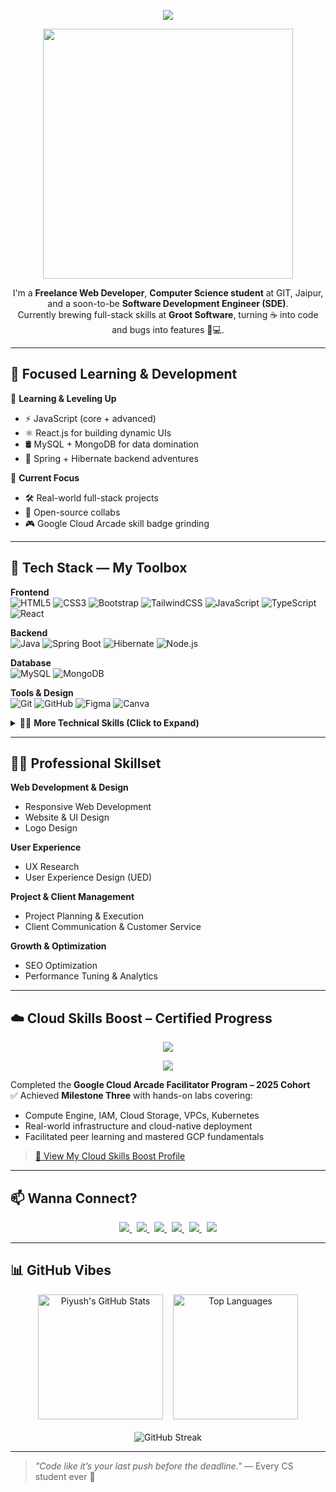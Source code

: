 <p align="center">
  <a href="#" target="_blank">
    <img src="https://capsule-render.vercel.app/api?type=waving&color=0f2027,203a43,2c5364&height=200&section=header&text=Hey%20There!%20I'm%20Piyush%20🚀&fontSize=32&fontColor=ffffff&animation=fadeIn" />
  </a>
</p>

<p align="center">
  <a href="#" target="_blank">
    <img src="https://media.giphy.com/media/qgQUggAC3Pfv687qPC/giphy.gif" width="400"/>
  </a>
</p>

<p align="center">
  I'm a <strong>Freelance Web Developer</strong>, <strong>Computer Science student</strong> at GIT, Jaipur, and a soon-to-be <strong>Software Development Engineer (SDE)</strong>.<br/>
  Currently brewing full-stack skills at <strong>Groot Software</strong>, turning ☕ into code and bugs into features 🐞💻.
</p>

---

## 🎯 Focused Learning & Development

🧠 **Learning & Leveling Up**  
- ⚡ JavaScript (core + advanced)  
- ⚛️ React.js for building dynamic UIs  
- 🛢️ MySQL + MongoDB for data domination  
- 🌱 Spring + Hibernate backend adventures

💼 **Current Focus**  
- 🛠️ Real-world full-stack projects  
- 🤝 Open-source collabs  
- 🎮 Google Cloud Arcade skill badge grinding

---

## 🧰 Tech Stack — My Toolbox

**Frontend**  
![HTML5](https://img.shields.io/badge/HTML5-E34F26?style=flat&logo=html5&logoColor=white)
![CSS3](https://img.shields.io/badge/CSS3-1572B6?style=flat&logo=css3&logoColor=white)
![Bootstrap](https://img.shields.io/badge/Bootstrap-563D7C?style=flat&logo=bootstrap&logoColor=white)
![TailwindCSS](https://img.shields.io/badge/Tailwind-38B2AC?style=flat&logo=tailwind-css&logoColor=white)
![JavaScript](https://img.shields.io/badge/JavaScript-F7DF1E?style=flat&logo=javascript&logoColor=black)
![TypeScript](https://img.shields.io/badge/TypeScript-007ACC?style=flat&logo=typescript&logoColor=white)
![React](https://img.shields.io/badge/React-20232A?style=flat&logo=react&logoColor=61DAFB)

**Backend**  
![Java](https://img.shields.io/badge/Java-007396?style=flat&logo=java&logoColor=white)
![Spring Boot](https://img.shields.io/badge/Spring_Boot-6DB33F?style=flat&logo=spring-boot&logoColor=white)
![Hibernate](https://img.shields.io/badge/Hibernate-59666C?style=flat&logo=hibernate&logoColor=white)
![Node.js](https://img.shields.io/badge/Node.js-339933?style=flat&logo=nodedotjs&logoColor=white)

**Database**  
![MySQL](https://img.shields.io/badge/MySQL-4479A1?style=flat&logo=mysql&logoColor=white)
![MongoDB](https://img.shields.io/badge/MongoDB-47A248?style=flat&logo=mongodb&logoColor=white)

**Tools & Design**  
![Git](https://img.shields.io/badge/Git-F05032?style=flat&logo=git&logoColor=white)
![GitHub](https://img.shields.io/badge/GitHub-181717?style=flat&logo=github&logoColor=white)
![Figma](https://img.shields.io/badge/Figma-F24E1E?style=flat&logo=figma&logoColor=white)
![Canva](https://img.shields.io/badge/Canva-00C4CC?style=flat&logo=canva&logoColor=white)

<details>
  <summary>👨‍💻 <strong>More Technical Skills (Click to Expand)</strong></summary>

- 🔄 Git branching, merging & GitHub workflow  
- 🧪 REST API design, JWT auth, error handling  
- ⚙️ Postman, IntelliJ, VS Code (power-user setup)  
- ☁️ GCP basics, Firebase, GitHub Pages, Render  
- 🧱 MVC & layered architecture (Spring + React)  
- 🐛 Chrome DevTools, React DevTools, MySQL query tuning  
- 🧹 Clean code, debugging, basic CI/CD (GitHub Actions)  
- 🧠 Agile workflow, team collaboration (Trello, GitHub Projects)

</details>

---

## 🧑‍💼 Professional Skillset

**Web Development & Design**  
- Responsive Web Development  
- Website & UI Design  
- Logo Design  

**User Experience**  
- UX Research  
- User Experience Design (UED)  

**Project & Client Management**  
- Project Planning & Execution  
- Client Communication & Customer Service  

**Growth & Optimization**  
- SEO Optimization  
- Performance Tuning & Analytics  

---

## ☁️ Cloud Skills Boost – Certified Progress

<p align="center">
  <a href="https://www.cloudskillsboost.google/public_profiles/8de7c885-cade-4966-9777-f1f109ab6c44" target="_blank">
    <img src="https://readme-typing-svg.demolab.com/?lines=Google+Cloud+Arcade+Facilitator+2025;Milestone+Three+Achieved!;Hands-on+Labs,+GCP,+Qwiklabs+Mastered!&center=true&width=500&height=50&color=4285F4&font=Fira%20Code" />
  </a>
</p>

<p align="center">
  <a href="https://www.cloudskillsboost.google/public_profiles/8de7c885-cade-4966-9777-f1f109ab6c44" target="_blank">
    <img src="https://img.shields.io/badge/Google%20Cloud-Skills%20Boost-blue?style=for-the-badge&logo=googlecloud&logoColor=white" />
  </a>
</p>

Completed the **Google Cloud Arcade Facilitator Program – 2025 Cohort**  
✅ Achieved **Milestone Three** with hands-on labs covering:  
- Compute Engine, IAM, Cloud Storage, VPCs, Kubernetes  
- Real-world infrastructure and cloud-native deployment  
- Facilitated peer learning and mastered GCP fundamentals

> [📂 View My Cloud Skills Boost Profile](https://www.cloudskillsboost.google/public_profiles/8de7c885-cade-4966-9777-f1f109ab6c44)

---

## 📫 Wanna Connect?

<p align="center">
  <a href="https://www.linkedin.com/in/piyush64bit" target="_blank">
    <img src="https://img.shields.io/badge/LinkedIn-Connect-blue?style=flat&logo=linkedin" />
  </a>
  &nbsp;
  <a href="mailto:piiyush.sonii@outlook.com" target="_blank">
    <img src="https://img.shields.io/badge/Email-Me-informational?style=flat&logo=gmail" />
  </a>
  &nbsp;
  <a href="https://piyushportfolio.live" target="_blank">
    <img src="https://img.shields.io/badge/Portfolio-Visit%20Now-9cf?style=flat&logo=vercel" />
  </a>
  &nbsp;
  <a href="tel:+919660283856" target="_blank">
    <img src="https://img.shields.io/badge/Call-Now-brightgreen?style=flat&logo=phone&logoColor=white" />
  </a>
  &nbsp;
  <a href="https://wa.me/919660283856" target="_blank">
    <img src="https://img.shields.io/badge/WhatsApp-Chat-green?style=flat&logo=whatsapp&logoColor=white" />
  </a>
  &nbsp;
  <a href="https://drive.google.com/uc?export=download&id=1ZdEUm7xN_zrC6S7OYtaIF2lyLhWQGp_R" target="_blank">
    <img src="https://img.shields.io/badge/Resume-Download-informational?style=flat&logo=google-drive&logoColor=white" />
  </a>
</p>

---

## 📊 GitHub Vibes

<div align="center">

  <img src="https://github-readme-stats.vercel.app/api?username=piyush64-bit&show_icons=true&theme=react" alt="Piyush's GitHub Stats" height="200"/>
  &nbsp;&nbsp;
  <img src="https://github-readme-stats.vercel.app/api/top-langs/?username=piyush64-bit&layout=compact&theme=react" alt="Top Languages" height="200"/>

</div>

<br/>

<div align="center">
  <img src="https://streak-stats.demolab.com/?user=piyush64-bit&theme=react&hide_border=true" alt="GitHub Streak"/>
</div>

---

> *"Code like it’s your last push before the deadline."* — Every CS student ever 😤
